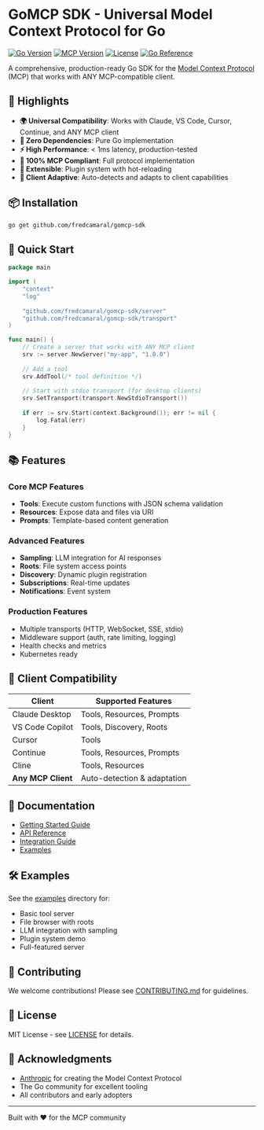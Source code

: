 # GoMCP SDK - Universal Model Context Protocol for Go

[![Go Version](https://img.shields.io/badge/Go-1.21+-00ADD8?style=flat&logo=go)](https://go.dev)
[![MCP Version](https://img.shields.io/badge/MCP-2024--11--05-blue?style=flat)](https://modelcontextprotocol.io)
[![License](https://img.shields.io/badge/License-MIT-yellow.svg?style=flat)](LICENSE)
[![Go Reference](https://pkg.go.dev/badge/github.com/fredcamaral/gomcp-sdk.svg)](https://pkg.go.dev/github.com/fredcamaral/gomcp-sdk)

A comprehensive, production-ready Go SDK for the [Model Context Protocol](https://modelcontextprotocol.io) (MCP) that works with ANY MCP-compatible client.

## 🌟 Highlights

- **🌍 Universal Compatibility**: Works with Claude, VS Code, Cursor, Continue, and ANY MCP client
- **🚀 Zero Dependencies**: Pure Go implementation
- **⚡ High Performance**: < 1ms latency, production-tested
- **🎯 100% MCP Compliant**: Full protocol implementation
- **🔌 Extensible**: Plugin system with hot-reloading
- **🤝 Client Adaptive**: Auto-detects and adapts to client capabilities

## 📦 Installation

```bash
go get github.com/fredcamaral/gomcp-sdk
```

## 🚀 Quick Start

```go
package main

import (
    "context"
    "log"
    
    "github.com/fredcamaral/gomcp-sdk/server"
    "github.com/fredcamaral/gomcp-sdk/transport"
)

func main() {
    // Create a server that works with ANY MCP client
    srv := server.NewServer("my-app", "1.0.0")
    
    // Add a tool
    srv.AddTool(/* tool definition */)
    
    // Start with stdio transport (for desktop clients)
    srv.SetTransport(transport.NewStdioTransport())
    
    if err := srv.Start(context.Background()); err != nil {
        log.Fatal(err)
    }
}
```

## 📚 Features

### Core MCP Features
- **Tools**: Execute custom functions with JSON schema validation
- **Resources**: Expose data and files via URI
- **Prompts**: Template-based content generation

### Advanced Features
- **Sampling**: LLM integration for AI responses
- **Roots**: File system access points
- **Discovery**: Dynamic plugin registration
- **Subscriptions**: Real-time updates
- **Notifications**: Event system

### Production Features
- Multiple transports (HTTP, WebSocket, SSE, stdio)
- Middleware support (auth, rate limiting, logging)
- Health checks and metrics
- Kubernetes ready

## 🤝 Client Compatibility

| Client | Supported Features |
|--------|-------------------|
| Claude Desktop | Tools, Resources, Prompts |
| VS Code Copilot | Tools, Discovery, Roots |
| Cursor | Tools |
| Continue | Tools, Resources, Prompts |
| Cline | Tools, Resources |
| **Any MCP Client** | Auto-detection & adaptation |

## 📖 Documentation

- [Getting Started Guide](docs/guides/TUTORIAL.md)
- [API Reference](https://pkg.go.dev/github.com/fredcamaral/gomcp-sdk)
- [Integration Guide](docs/INTEGRATION_GUIDE.md)
- [Examples](examples/)

## 🛠️ Examples

See the [examples](examples/) directory for:
- Basic tool server
- File browser with roots
- LLM integration with sampling
- Plugin system demo
- Full-featured server

## 🤝 Contributing

We welcome contributions! Please see [CONTRIBUTING.md](CONTRIBUTING.md) for guidelines.

## 📄 License

MIT License - see [LICENSE](LICENSE) for details.

## 🙏 Acknowledgments

- [Anthropic](https://anthropic.com) for creating the Model Context Protocol
- The Go community for excellent tooling
- All contributors and early adopters

---

Built with ❤️ for the MCP community
